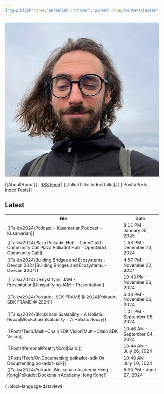```yaml
---
{"dg-publish":true,"permalink":"/home/","pinned":true,"contentClasses":"homepage","tags":["gardenEntry"],"created":"2024-03-24T10:35:09.000+00:00","updated":"2025-01-06T13:52:13.287+00:00"}
---
```


![Screenshot 2023-11-01 at 21.21.06.jpeg|300](/img/user/resources/Screenshot%202023-11-01%20at%2021.21.06.jpeg)

[[About\|About]] | [RSS Feed](./feed.xml) | [[Talks/Talks Index\|Talks]] | [[Posts/Posts Index\|Posts]]

## Latest 
| File                                                                                                           | Date                          |
| -------------------------------------------------------------------------------------------------------------- | ----------------------------- |
| [[Talks/2024/Podcast - Kusamarian\|Podcast - Kusamarian]]                                                   | 8:11 PM - January 05, 2025    |
| [[Talks/2024/Plaza Polkadot Hub - OpenGiuld Community Call\|Plaza Polkadot Hub - OpenGiuld Community Call]] | 1:53 PM - December 13, 2024   |
| [[Talks/2024/Building Bridges and Ecosystems - Devcon 2024\|Building Bridges and Ecosystems - Devcon 2024]] | 4:57 PM - November 22, 2024   |
| [[Talks/2024/Demystifying JAM - Presentation\|Demystifying JAM - Presentation]]                             | 10:43 PM - November 06, 2024  |
| [[Talks/2024/Polkadot-SDK FRAME @ 2024\|Polkadot-SDK FRAME @ 2024]]                                         | 5:33 PM - November 06, 2024   |
| [[Talks/2024/Blockchain Scalability - A Holistic Recap\|Blockchain Scalability - A Holistic Recap]]         | 1:01 PM - September 08, 2024  |
| [[Posts/Tech/Multi-Chain SDK Vision\|Multi-Chain SDK Vision]]                                               | 10:46 AM - September 04, 2024 |
| [[Posts/Personal/Poetry/Sa'di\|Sa'di]]                                                                      | 10:44 AM - July 26, 2024      |
| [[Posts/Tech/On Documenting polkadot-sdk\|On Documenting polkadot-sdk]]                                     | 10:48 AM - July 10, 2024      |
| [[Talks/2024/Polkadot Blockchain Academy Hong Kong\|Polkadot Blockchain Academy Hong Kong]]                 | 6:30 PM - June 27, 2024       |

{ .block-language-dataview}

